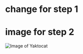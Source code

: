 # change for step 1

# image for step 2
![Image of Yaktocat](https://octodex.github.com/images/yaktocat.png)

